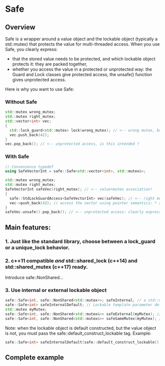 # Safe
## Overview
Safe is a wrapper around a value object and the lockable object (typically a std::mutex) that protects the value for multi-threaded access. When you use Safe, you clearly express:
* that the stored value needs to be protected, and which lockable object protects it: they are packed together,
* whether you access the value in a protected or unprotected way: the Guard and Lock classes give protected access, the unsafe() function gives unprotected access.

Here is why you want to use Safe:
### Without Safe
```c++
std::mutex wrong_mutex;
std::mutex right_mutex;
std::vector<int> vec;
{
  std::lock_guard<std::mutex> lock(wrong_mutex); // <-- wrong mutex, but how could you tell ?
  vec.push_back(42);
}
vec.pop_back(); // <-- unprotected access, is this intended ?
```
### With Safe
```c++
// Convenience typedef
using SafeVectorInt = safe::Safe<std::vector<int>, std::mutex&>;

std::mutex wrong_mutex;
std::mutex right_mutex;
SafeVectorInt safeVec(right_mutex); // <-- value+mutex association!
{
  safe::StdLockGuardAccess<SafeVectorInt> vec(safeVec); // <-- right mutex: guaranteed!
  vec->push_back(42); // access the vector using pointer semantics: * and ->
}
safeVec.unsafe().pop_back(); // <-- unprotected access: clearly expressed!
```

## Main features:
### 1. Just like the standard library, choose between a lock_guard or a unique_lock behavior. 
### 2. c++11 compatible *and* std::shared_lock (c++14) and std::shared_mutex (c++17) ready.
Introduce safe::NonShared...
### 3. Use internal or external lockable object
```c++
safe::Safe<int, safe::NonShared<std::mutex>>; safeInternal; // a std::mutex lives in safeInternal
safe::Safe<int> safeInternalDefault; // Lockable template parameter defaults to safe::NonShared<std::mutex>
std::mutex myMutex;
safe::Safe<int, safe::NonShared<std::mutex&>> safeExternal(myMutex); // a reference to myMutex is stored
safe::Safe<int, safe::NonShared<std::mutex&>> safeSameMutex(myMutex); // uses the same mutex as safeExternal
```
Note: when the lockable object is default constructed, but the value object is not, you must pass the safe::default_construct_lockable tag. Example:
```c++
safe::Safe<int> safeInternalDefault(safe::default_construct_lockable(), 42)
```

## Complete example




